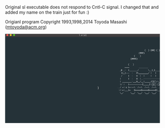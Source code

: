 Original sl executable does not respond to Cntl-C signal. I changed that and added my name on the train just for fun :)



Origianl program Copyright 1993,1998,2014 Toyoda Masashi (mtoyoda@acm.org)

![](demo.gif)
